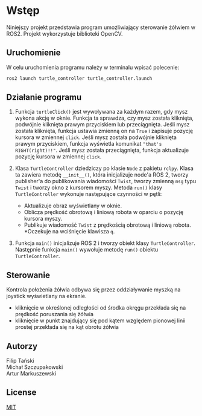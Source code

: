 # Wstęp

Niniejszy projekt przedstawia program umożliwiający sterowanie żółwiem w ROS2. Projekt wykorzystuje biblioteki OpenCV.

## Uruchomienie

W celu uruchomienia programu należy w terminalu wpisać polecenie:

```bash
ros2 launch turtle_controller turtle_controller.launch
```

## Działanie programu
1. Funkcja `turtleClick()` jest wywoływana za każdym razem, gdy mysz wykona akcję w oknie. Funkcja ta sprawdza, czy mysz została kliknięta, podwójnie kliknięta prawym przyciskiem lub przeciągnięta. Jeśli mysz została kliknięta, funkcja ustawia zmienną on na `True` i zapisuje pozycję kursora w zmiennej `click`. Jeśli mysz została podwójnie kliknięta prawym przyciskiem, funkcja wyświetla komunikat `"that's RIGHT(right)!!"`. Jeśli mysz została przeciągnięta, funkcja aktualizuje pozycję kursora w zmiennej `click`.
2. Klasa `TurtleController` dziedziczy po klasie `Node` z pakietu `rclpy`. Klasa ta zawiera metodę `__init__()`, która inicjalizuje node'a ROS 2, tworzy publisher'a do publikowania wiadomości `Twist`, tworzy zmienną `msg` typu `Twist` i tworzy okno z kursorem myszy. Metoda `run()` klasy `TurtleController` wykonuje następujące czynności w pętli:

   * Aktualizuje obraz wyświetlany w oknie.
   * Oblicza prędkość obrotową i liniową robota w oparciu o pozycję kursora myszy.
   * Publikuje wiadomość `Twist` z prędkością obrotową i liniową robota.
   *Oczekuje na wciśnięcie klawisza `q`.
3. Funkcja `main()` inicjalizuje ROS 2 i tworzy obiekt klasy `TurtleController`. Następnie funkcja `main()` wywołuje metodę `run()` obiektu `TurtleController`.

## Sterowanie

Kontrola położenia żółwia odbywa się przez oddziaływanie myszką na joystick wyświetlany na ekranie.
* kliknięcie w określonej odległości od środka okręgu przekłada się na prędkość poruszania się żółwia
* kliknięcie w punkt znajdujący się pod kątem względem pionowej linii prostej przekłada się na kąt obrotu żółwia

## Autorzy
Filip Tański\
Michał Szczupakowski\
Artur Markuszewski

## License

[MIT](https://choosealicense.com/licenses/mit/)
